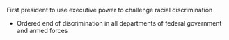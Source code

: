 
First president to use executive power to challenge racial discrimination
- Ordered end of discrimination in all departments of federal government and armed forces


